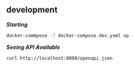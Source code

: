 ## development

_**Starting**_

```sh
docker-commpose -f docker-compose.dev.yaml up
```

_**Seeing API Available**_

```sh
curl http://localhost:8080/openapi.json
```